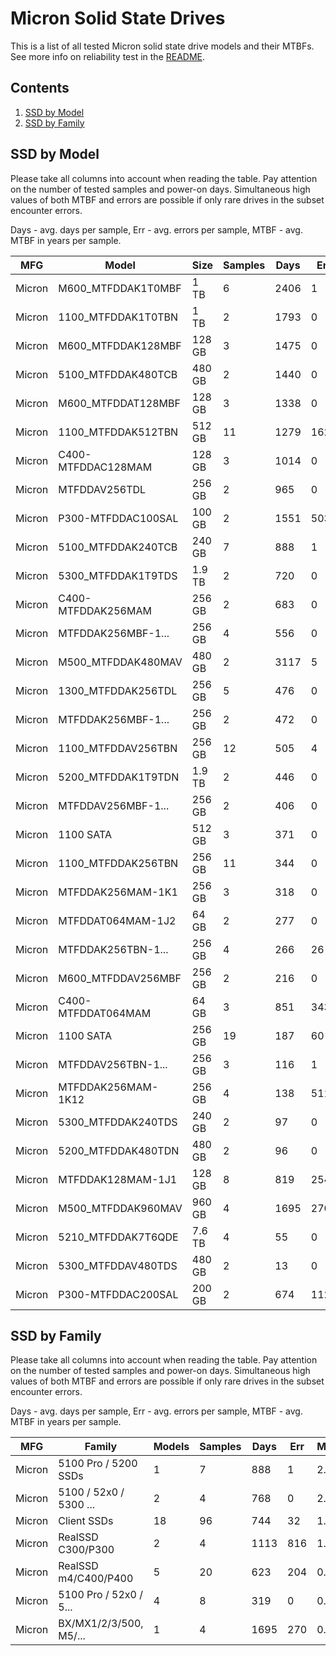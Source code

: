 Micron Solid State Drives
=========================

This is a list of all tested Micron solid state drive models and their MTBFs. See
more info on reliability test in the [README](https://github.com/bsdhw/SMART).

Contents
--------

1. [ SSD by Model  ](#ssd-by-model)
2. [ SSD by Family ](#ssd-by-family)

SSD by Model
------------

Please take all columns into account when reading the table. Pay attention on the
number of tested samples and power-on days. Simultaneous high values of both MTBF
and errors are possible if only rare drives in the subset encounter errors.

Days - avg. days per sample,
Err  - avg. errors per sample,
MTBF - avg. MTBF in years per sample.

| MFG       | Model              | Size   | Samples | Days  | Err   | MTBF |
|-----------|--------------------|--------|---------|-------|-------|------|
| Micron    | M600_MTFDDAK1T0MBF | 1 TB   | 6       | 2406  | 1     | 5.86   |
| Micron    | 1100_MTFDDAK1T0TBN | 1 TB   | 2       | 1793  | 0     | 4.91   |
| Micron    | M600_MTFDDAK128MBF | 128 GB | 3       | 1475  | 0     | 4.04   |
| Micron    | 5100_MTFDDAK480TCB | 480 GB | 2       | 1440  | 0     | 3.95   |
| Micron    | M600_MTFDDAT128MBF | 128 GB | 3       | 1338  | 0     | 3.67   |
| Micron    | 1100_MTFDDAK512TBN | 512 GB | 11      | 1279  | 162   | 3.12   |
| Micron    | C400-MTFDDAC128MAM | 128 GB | 3       | 1014  | 0     | 2.78   |
| Micron    | MTFDDAV256TDL      | 256 GB | 2       | 965   | 0     | 2.64   |
| Micron    | P300-MTFDDAC100SAL | 100 GB | 2       | 1551  | 503   | 2.30   |
| Micron    | 5100_MTFDDAK240TCB | 240 GB | 7       | 888   | 1     | 2.29   |
| Micron    | 5300_MTFDDAK1T9TDS | 1.9 TB | 2       | 720   | 0     | 1.98   |
| Micron    | C400-MTFDDAK256MAM | 256 GB | 2       | 683   | 0     | 1.87   |
| Micron    | MTFDDAK256MBF-1... | 256 GB | 4       | 556   | 0     | 1.52   |
| Micron    | M500_MTFDDAK480MAV | 480 GB | 2       | 3117  | 5     | 1.46   |
| Micron    | 1300_MTFDDAK256TDL | 256 GB | 5       | 476   | 0     | 1.31   |
| Micron    | MTFDDAK256MBF-1... | 256 GB | 2       | 472   | 0     | 1.29   |
| Micron    | 1100_MTFDDAV256TBN | 256 GB | 12      | 505   | 4     | 1.29   |
| Micron    | 5200_MTFDDAK1T9TDN | 1.9 TB | 2       | 446   | 0     | 1.22   |
| Micron    | MTFDDAV256MBF-1... | 256 GB | 2       | 406   | 0     | 1.11   |
| Micron    | 1100 SATA          | 512 GB | 3       | 371   | 0     | 1.02   |
| Micron    | 1100_MTFDDAK256TBN | 256 GB | 11      | 344   | 0     | 0.94   |
| Micron    | MTFDDAK256MAM-1K1  | 256 GB | 3       | 318   | 0     | 0.87   |
| Micron    | MTFDDAT064MAM-1J2  | 64 GB  | 2       | 277   | 0     | 0.76   |
| Micron    | MTFDDAK256TBN-1... | 256 GB | 4       | 266   | 26    | 0.69   |
| Micron    | M600_MTFDDAV256MBF | 256 GB | 2       | 216   | 0     | 0.59   |
| Micron    | C400-MTFDDAT064MAM | 64 GB  | 3       | 851   | 343   | 0.44   |
| Micron    | 1100 SATA          | 256 GB | 19      | 187   | 60    | 0.43   |
| Micron    | MTFDDAV256TBN-1... | 256 GB | 3       | 116   | 1     | 0.30   |
| Micron    | MTFDDAK256MAM-1K12 | 256 GB | 4       | 138   | 511   | 0.29   |
| Micron    | 5300_MTFDDAK240TDS | 240 GB | 2       | 97    | 0     | 0.27   |
| Micron    | 5200_MTFDDAK480TDN | 480 GB | 2       | 96    | 0     | 0.26   |
| Micron    | MTFDDAK128MAM-1J1  | 128 GB | 8       | 819   | 254   | 0.23   |
| Micron    | M500_MTFDDAK960MAV | 960 GB | 4       | 1695  | 270   | 0.19   |
| Micron    | 5210_MTFDDAK7T6QDE | 7.6 TB | 4       | 55    | 0     | 0.15   |
| Micron    | 5300_MTFDDAV480TDS | 480 GB | 2       | 13    | 0     | 0.04   |
| Micron    | P300-MTFDDAC200SAL | 200 GB | 2       | 674   | 1129  | 0.00   |

SSD by Family
-------------

Please take all columns into account when reading the table. Pay attention on the
number of tested samples and power-on days. Simultaneous high values of both MTBF
and errors are possible if only rare drives in the subset encounter errors.

Days - avg. days per sample,
Err  - avg. errors per sample,
MTBF - avg. MTBF in years per sample.

| MFG       | Family                 | Models | Samples | Days  | Err   | MTBF |
|-----------|------------------------|--------|---------|-------|-------|------|
| Micron    | 5100 Pro / 5200 SSDs   | 1      | 7       | 888   | 1     | 2.29   |
| Micron    | 5100 / 52x0 / 5300 ... | 2      | 4       | 768   | 0     | 2.10   |
| Micron    | Client SSDs            | 18     | 96      | 744   | 32    | 1.77   |
| Micron    | RealSSD C300/P300      | 2      | 4       | 1113  | 816   | 1.15   |
| Micron    | RealSSD m4/C400/P400   | 5      | 20      | 623   | 204   | 0.89   |
| Micron    | 5100 Pro / 52x0 / 5... | 4      | 8       | 319   | 0     | 0.88   |
| Micron    | BX/MX1/2/3/500, M5/... | 1      | 4       | 1695  | 270   | 0.19   |
